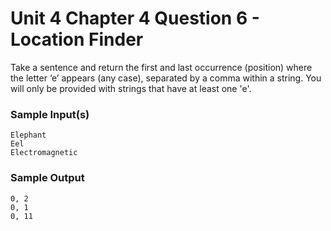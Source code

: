 # Unit 4 Chapter 4 Question 6 - Location Finder

Take a sentence and return the first and last occurrence (position) where the letter ‘e’ appears (any case), separated by a comma within a string. You will only be provided with strings that have at least one 'e'.

### Sample Input(s)
```
Elephant
Eel
Electromagnetic
```
### Sample Output
```
0, 2
0, 1
0, 11
```